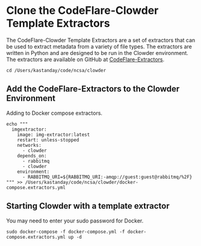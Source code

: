 

# Clone the CodeFlare-Clowder Template Extractors

The CodeFlare-Clowder Template Extractors are a set of extractors that can be used to extract metadata from a variety of file types. The extractors are written in Python and are designed to be run in the Clowder environment. The extractors are available on GitHub at [CodeFlare-Extractors](https://github.com/clowder-framework/CodeFlare-Extractors).

<!-- ```shell
git clone git@github.com:clowder-framework/CodeFlare-Extractors.git
``` -->

```shell
cd /Users/kastanday/code/ncsa/clowder
```

## Add the CodeFlare-Extractors to the Clowder Environment
Adding to Docker compose extractors.

```shell
echo """
  imgextractor:
    image: img-extractor:latest
    restart: unless-stopped
    networks:
      - clowder
    depends_on:
      - rabbitmq
      - clowder
    environment:
      - RABBITMQ_URI=${RABBITMQ_URI:-amqp://guest:guest@rabbitmq/%2F}
""" >> /Users/kastanday/code/ncsa/clowder/docker-compose.extractors.yml
```

## Starting Clowder with a template extractor
You may need to enter your sudo password for Docker.

```shell
sudo docker-compose -f docker-compose.yml -f docker-compose.extractors.yml up -d
```